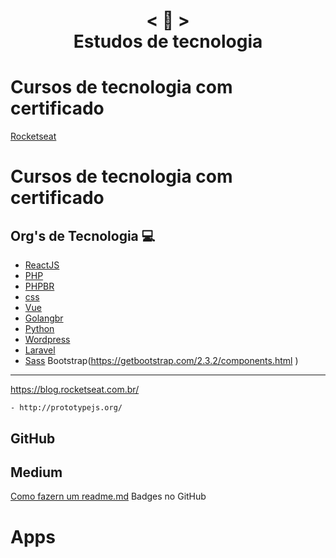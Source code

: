 <h1 align="center">
    < 📜 > <br>
    Estudos de tecnologia
</h1>

# Cursos de tecnologia com certificado
[Rocketseat]()

# Cursos de tecnologia com certificado

## Org's de Tecnologia 💻 

- [ReactJS](https://pt-br.reactjs.org/)
- [PHP](https://www.php.net/manual/pt_BR/)
- [PHPBR](http://br.phptherightway.com/)
- [css](https://css-tricks.com/)
- [Vue](https://br.vuejs.org/)
- [Golangbr](http://www.golangbr.org/)
- [Python](https://python.org.br/)
- [Wordpress](https://br.wordpress.org/)
- [Laravel]()
- [Sass]()
Bootstrap(https://getbootstrap.com/2.3.2/components.html
)
---------------------------------

 
https://blog.rocketseat.com.br/
```
- http://prototypejs.org/
```
## GitHub 
## Medium
[Como fazern um readme.md](https://medium.com/@raullesteves/github-como-fazer-um-readme-md-bonitão-c85c8f154f8)
Badges no GitHub

# Apps 
